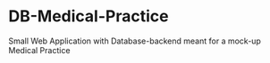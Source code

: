 # DB-Medical-Practice
Small Web Application with Database-backend meant for a mock-up Medical Practice
